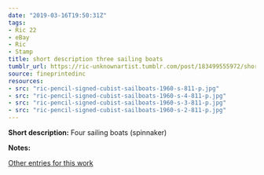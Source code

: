 ```yaml
---
date: "2019-03-16T19:50:31Z"
tags:
- Ric 22
- eBay
- Ric
- Stamp
title: short description three sailing boats
tumblr_url: https://ric-unknownartist.tumblr.com/post/183499555972/short-description-three-sailing-boats
source: fineprintedinc
resources:
- src: "ric-pencil-signed-cubist-sailboats-1960-s-811-p.jpg"
- src: "ric-pencil-signed-cubist-sailboats-1960-s-4-811-p.jpg"
- src: "ric-pencil-signed-cubist-sailboats-1960-s-3-811-p.jpg"
- src: "ric-pencil-signed-cubist-sailboats-1960-s-2-811-p.jpg"
---
```


**Short description:** Four sailing boats (spinnaker)

**Notes:**

[Other entries for this work](/tags/Ric-22)
